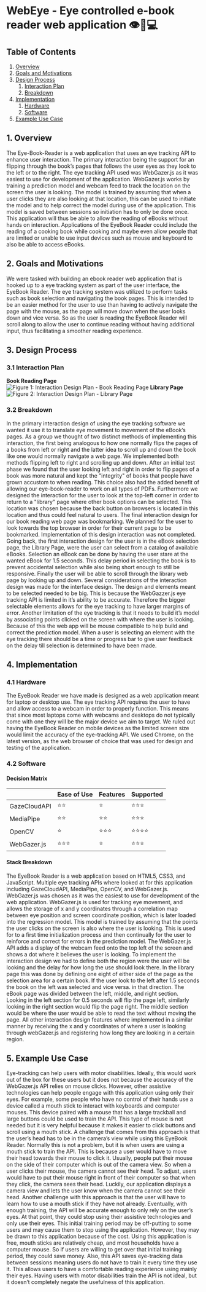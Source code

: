 # WebEye - Eye controlled e-book reader web application 👁📖💻

## Table of Contents
1. [Overview](#1-Overview)
2. [Goals and Motivations](#2-Goals-and-Motivations)
3. [Design Process](#3-Design-Process)
    1. [Interaction Plan](#3-Design-Process)
    2. [Breakdown](#3-Design-Process)
4. [Implementation](#4-Implementation)
    1. [Hardware](#3-Design-Process)
    2. [Software](#3-Design-Process)
6. [Example Use Case](#5-Example-Use-Case)

## 1. Overview
The Eye-Book-Reader is a web application that uses an eye tracking API to enhance user interaction. The primary interaction being the support for an flipping through the book’s pages that follows the user eyes as they look to the left or to the right. The eye tracking API used was WebGazer.js as it was easiest to use for development of the application. WebGazer.js works by training a prediction model and webcam feed to track the location on the screen the user is looking. The model is trained by assuming that when a user clicks they are also looking at that location, this can be used to initiate the model and to help correct the model during use of the application. This model is saved between sessions so initiation has to only be done once. This application will thus be able to allow the reading of eBooks without hands on interaction. Applications of the EyeBook Reader could include the reading of a cooking book while cooking and maybe even allow people that are limited or unable to use input devices such as mouse and keyboard to also be able to access eBooks.

## 2. Goals and Motivations
We were tasked with building an ebook reader web application that is hooked up to a eye tracking system as part of the user interface, the EyeBook Reader. The eye tracking system was utilized to perform tasks such as book selection and navigating the book pages. This is intended to be an easier method for the user to use than having to actively navigate the page with the mouse, as the page will move down when the user looks down and vice versa. So as the user is reading the EyeBook Reader will scroll along to allow the user to continue reading without having additional input, thus facilitating a smoother reading experience.

## 3. Design Process

### 3.1 Interaction Plan
**Book Reading Page**
![Figure 1: Interaction Design Plan - Book Reading Page](/int2.jpeg?raw=true "Figure 1: Interaction Design Plan - Book Reading Page")
**Library Page**
![Figure 2: Interaction Design Plan - Library Page](/int1.jpeg?raw=true "Figure 2: Interaction Design Plan - Library Page")

### 3.2 Breakdown
In the primary interaction design of using the eye tracking software we wanted it use it to translate eye movement to movement of the eBook’s pages. As a group we thought of two distinct methods of implementing this interaction, the first being analogous to how one normally flips the pages of a books from left or right and the latter idea to scroll up and down the book like one would normally navigate a web page.
We implemented both methods flipping left to right and scrolling up and down. After an initial test phase we found that the user looking left and right in order to flip pages of a book was more natural and kept the "integrity" of books that people have grown accustom to when reading. This choice also had the added benefit of allowing our eye-book-reader to work on all types of PDFs. Furthermore we designed the interaction for the user to look at the top-left corner in order to return to a "library" page where other book options can be selected. This location was chosen because the back button on browsers is located in this location and thus could feel natural to users. The final interaction design for our book reading web page was bookmarking. We planned for the user to look towards the top browser in order for their current page to be bookmarked. Implementation of this design interaction was not completed. Going back, the first interaction design for the user is in the eBook selection page, the Library Page, were the user can select from a catalog of available eBooks. Selection an eBook can be done by having the user stare at the wanted eBook for 1.5 seconds. This delay period in selecting the book is to prevent accidental selection while also being short enough to still be responsive. Finally the user will be able to scroll through the library web page by looking up and down.
Several considerations of the interaction design was made for the interface design. The design and elements meant to be selected needed to be big. This is because the WebGazzer.js eye tracking API is limited in it’s ability to be accurate. Therefore the bigger selectable elements allows for the eye tracking to have larger margins of error. Another limitation of the eye tracking is that it needs to build it’s model by associating points clicked on the screen with where the user is looking. Because of this the web app will be mouse compatible to help build and correct the prediction model. When a user is selecting an element with the eye tracking there should be a time or progress bar to give user feedback on the delay till selection is determined to have been made.

## 4. Implementation

### 4.1 Hardware
The EyeBook Reader we have made is designed as a web application meant for laptop or desktop use. The eye tracking API requires the user to have and allow access to a webcam in order to properly function. This means that since most laptops come with webcams and desktops do not typically come with one they will be the major device we aim to target. We ruled out having the EyeBook Reader on mobile devices as the limited screen size would limit the accuracy of the eye-tracking API. We used Chrome, on the latest version, as the web browser of choice that was used for design and testing of the application.

### 4.2 Software

#### Decision Matrix
|       | Ease of Use | Features      | Supported |
| ----------- | ----------- | ----------- | ----------- | 
| GazeCloudAPI | ⭐️⭐️       | ⭐️       | ⭐️⭐️⭐️       |
| MediaPipe   | ⭐️⭐️       | ⭐️⭐️       | ⭐️⭐️⭐️       |
| OpenCV    | ⭐️       | ⭐️⭐️⭐️       | ⭐️⭐️⭐️⭐️       |
| WebGazer.js     | ⭐️⭐️⭐️       | ⭐️       | ⭐️⭐️⭐️       |

#### Stack Breakdown
The EyeBook Reader is a web application based on HTML5, CSS3, and JavaScript. Multiple eye tracking APIs where looked at for this application including GazeCloudAPI, MediaPipe, OpenCV, and WebGazer.js. WebGazer.js was chosen as it was the easiest to use for development of the web application. WebGazer.js is used for tracking eye movement, and allows the storage of x and y coordinates through a correlation map between eye position and screen coordinate position, which is later loaded into the regression model. This model is trained by assuming that the points the user clicks on the screen is also where the user is looking. This is used for to a first time initialization process and then continually for the user to reinforce and correct for errors in the prediction model. The WebGazer.js API adds a display of the webcam feed onto the top left of the screen and shows a dot where it believes the user is looking.
To implement the interaction design we had to define both the region were the user will be looking and the delay for how long the use should look there. In the library page this was done by defining one eight of either side of the page as the selection area for a certain book. If the user look to the left after 1.5 seconds the book on the left was selected and vice versa. in that direction. The eBook page was divided between the left, middle, and right section. Looking in the left section for 0.5 seconds will flip the page left, similarly looking in the right section would flip the page right. The middle section would be where the user would be able to read the text without moving the page. All other interaction design features where implemented in a similar manner by receiving the x and y coordinates of where a user is looking through webGazer.js and registering how long they are looking in a certain region.

## 5. Example Use Case
Eye-tracking can help users with motor disabilities. Ideally, this would work out of the box for these users but it does not because the accuracy of the WebGazer.js API relies on mouse clicks. However, other assistive technologies can help people engage with this application using only their eyes. For example, some people who have no control of their hands use a device called a mouth stick to interact with keyboards and computer mouses. This device paired with a mouse that has a large trackball and large buttons could be used to train the API. This type of mouse is not needed but it is very helpful because it makes it easier to click buttons and scroll using a mouth stick. A challenge that comes from this approach is that the user’s head has to be in the camera’s view while using this EyeBook Reader. Normally this is not a problem, but it is when users are using a mouth stick to train the API. This is because a user would have to move their head towards their mouse to click it. Usually, people put their mouse on the side of their computer which is out of the camera view. So when a user clicks their mouse, the camera cannot see their head. To adjust, users would have to put their mouse right in front of their computer so that when they click, the camera sees their head. Luckily, our application displays a camera view and lets the user know when the camera cannot see their head. Another challenge with this approach is that the user will have to learn how to use a mouth stick if they have not already.
Eventually, with enough training, the API will be accurate enough to only rely on the user’s eyes. At that point, they could stop using their assistive technologies and only use their eyes. This initial training period may be off-putting to some users and may cause them to stop using the application. However, they may be drawn to this application because of the cost. Using this application is free, mouth sticks are relatively cheap, and most households have a computer mouse. So if users are willing to get over that initial training period, they could save money. Also, this API saves eye-tracking data between sessions meaning users do not have to train it every time they use it. This allows users to have a comfortable reading experience using mainly their eyes. Having users with motor disabilities train the API is not ideal, but it doesn’t completely negate the usefulness of this application.


